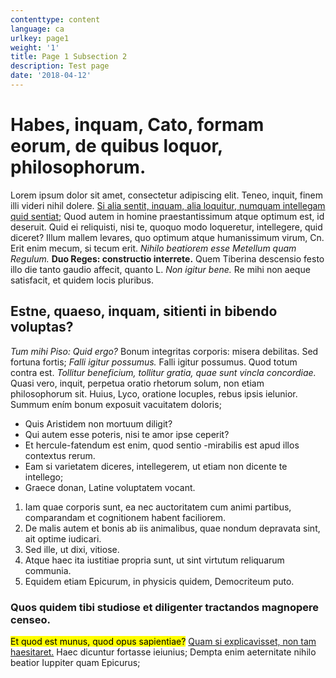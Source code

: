 ```yaml
---
contenttype: content
language: ca
urlkey: page1
weight: '1'
title: Page 1 Subsection 2
description: Test page
date: '2018-04-12'
---
```


# Habes, inquam, Cato, formam eorum, de quibus loquor, philosophorum.

Lorem ipsum dolor sit amet, consectetur adipiscing elit. Teneo, inquit, finem illi videri nihil dolere. [Si alia sentit, inquam, alia loquitur, numquam intellegam quid sentiat;](http://loripsum.net/) Quod autem in homine praestantissimum atque optimum est, id deseruit. Quid ei reliquisti, nisi te, quoquo modo loqueretur, intellegere, quid diceret? Illum mallem levares, quo optimum atque humanissimum virum, Cn. Erit enim mecum, si tecum erit. _Nihilo beatiorem esse Metellum quam Regulum._ **Duo Reges: constructio interrete.** Quem Tiberina descensio festo illo die tanto gaudio affecit, quanto L. _Non igitur bene._ Re mihi non aeque satisfacit, et quidem locis pluribus.

## Estne, quaeso, inquam, sitienti in bibendo voluptas?

_Tum mihi Piso: Quid ergo?_ Bonum integritas corporis: misera debilitas. Sed fortuna fortis; _Falli igitur possumus._ Falli igitur possumus. Quod totum contra est. _Tollitur beneficium, tollitur gratia, quae sunt vincla concordiae._ Quasi vero, inquit, perpetua oratio rhetorum solum, non etiam philosophorum sit. Huius, Lyco, oratione locuples, rebus ipsis ielunior. Summum ením bonum exposuit vacuitatem doloris;

*   Quis Aristidem non mortuum diligit?
*   Qui autem esse poteris, nisi te amor ipse ceperit?
*   Et hercule-fatendum est enim, quod sentio -mirabilis est apud illos contextus rerum.
*   Eam si varietatem diceres, intellegerem, ut etiam non dicente te intellego;
*   Graece donan, Latine voluptatem vocant.

1.  Iam quae corporis sunt, ea nec auctoritatem cum animi partibus, comparandam et cognitionem habent faciliorem.
2.  De malis autem et bonis ab iis animalibus, quae nondum depravata sint, ait optime iudicari.
3.  Sed ille, ut dixi, vitiose.
4.  Atque haec ita iustitiae propria sunt, ut sint virtutum reliquarum communia.
5.  Equidem etiam Epicurum, in physicis quidem, Democriteum puto.

### Quos quidem tibi studiose et diligenter tractandos magnopere censeo.

<mark>Et quod est munus, quod opus sapientiae?</mark> [Quam si explicavisset, non tam haesitaret.](http://loripsum.net/) Haec dicuntur fortasse ieiunius; Dempta enim aeternitate nihilo beatior Iuppiter quam Epicurus;
